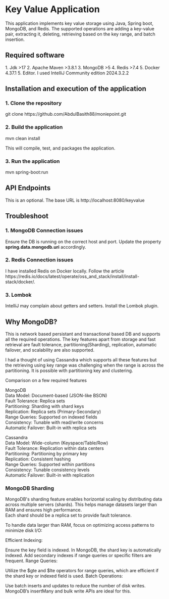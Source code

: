 <h1>Key Value Application</h1>

This application implements key value storage using Java, Spring boot, MongoDB, and Redis.
The supported operations are adding a key-value pair, extracting it, deleting, retrieving based on the key range, and
batch insertion.

<h2> Required software </h2>
1. Jdk >17 
2. Apache Maven >3.8.1
3. MongoDB >5
4. Redis >7.4
5. Docker 4.37.1
5. Editor. I used IntelliJ Community edition 2024.3.2.2

<h2> Installation and execution of the application </h2>
<h3>1. Clone the repository</h3>
git clone https://github.com/AbdulBasith88/moniepoint.git

<h3>2. Build the application </h3>
<p>mvn clean install</p>
This will compile, test, and packages the application.

<h3>3. Run the application </h3>
mvn spring-boot:run

<h2> API Endpoints </h2>
This is an optional. The base URL is http://localhost:8080/keyvalue

<h2> Troubleshoot </h2>
<h3>1. MongoDB Connection issues</h3>
Ensure the DB is running on the correct host and port. Update the property <b>spring.data.mongodb.uri</b> accordingly. 

<h3>2. Redis Connection issues </h3>
I have installed Redis on Docker locally. Follow the
article https://redis.io/docs/latest/operate/oss_and_stack/install/install-stack/docker/.

<h3>3. Lombok </h3>
IntelliJ may complain about getters and setters. Install the Lombok plugin.

<h2> Why MongoDB? </h2>
This is network based persistant and transactional based DB and supports all the required operations. 
The key features apart from storage and fast retrieval are fault tolerance, partitioning(Sharding), replication, automatic failover, and scalability are also supported.

I had a thought of using Cassandra which supports all these features but the retrieving using key range was challenging
when the range is across the partitioning. It is possible with partitioning key and clustering.

Comparison on a few required features

MongoDB<br>
Data Model: Document-based (JSON-like BSON)<br>
Fault Tolerance: Replica sets<br>
Partitioning: Sharding with shard keys<br>
Replication: Replica sets (Primary-Secondary)<br>
Range Queries: Supported on indexed fields<br>
Consistency: Tunable with read/write concerns<br>
Automatic Failover:    Built-in with replica sets<br>

Cassandra<br>
Data Model: Wide-column (Keyspace/Table/Row)<br>
Fault Tolerance: Replication within data centers<br>
Partitioning: Partitioning by primary key<br>
Replication: Consistent hashing<br>
Range Queries: Supported within partitions<br>
Consistency: Tunable consistency levels<br>
Automatic Failover: Built-in with replication<br>

<h3> MongoDB Sharding </h3>
MongoDB's sharding feature enables horizontal scaling by distributing data across multiple servers (shards). This helps manage datasets larger than RAM and ensures high performance.<br>
Each shard should be a replica set to provide fault tolerance.

To handle data larger than RAM, focus on optimizing access patterns to minimize disk I/O:

Efficient Indexing:

Ensure the key field is indexed. In MongoDB, the shard key is automatically indexed.
Add secondary indexes if range queries or specific filters are frequent.
Range Queries:

Utilize the \$gte and \$lte operators for range queries, which are efficient if the shard key or indexed field is used.
Batch Operations:

Use batch inserts and updates to reduce the number of disk writes.
MongoDB’s insertMany and bulk write APIs are ideal for this.

